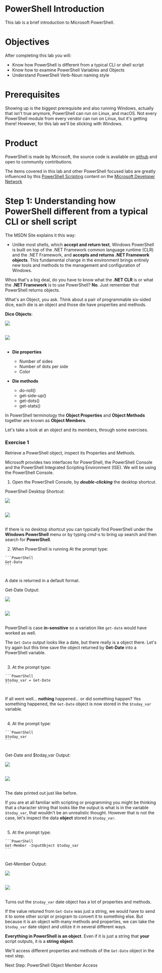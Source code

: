 # PowerShell Introduction

This lab is a brief introduction to Microsoft PowerShell.

# Objectives

After completing this lab you will:

  - Know how PowerShell is different from a typical CLI or shell script
  - Know how to examine PowerShell Variables and Objects
  - Understand PowerShell Verb-Noun naming style

# Prerequisites

Showing up is the biggest prerequisite and also running Windows, actually that isn't true anymore, PowerShell can run on Linux, and macOS. Not every PowerShell module from every vendor can run on Linux, but it's getting there! However, for this lab we'll be sticking with Windows.

# Product

PowerShell is made by Microsoft, the source code is available on [github](https://github.com/powershell/powershell) and open to community contributions.

The items covered in this lab and other PowerShell focused labs are greatly influenced by this [PowerShell Scripting](https://msdn.microsoft.com/en-us/powershell/scripting/powershell-scripting) content on the [Microsoft Developer Network](https://msdn.microsoft.com/en-us/default.aspx)

# Step 1: Understanding how PowerShell different from a typical CLI or shell script

The MSDN Site explains it this way:

  - Unlike most shells, which **accept and return text**, Windows PowerShell is built on top of the .NET Framework common language runtime (CLR) and the .NET Framework, and **accepts and returns .NET Framework objects**. This fundamental change in the environment brings entirely new tools and methods to the management and configuration of Windows.

Whoa that's a big deal, do you have to know what the **.NET CLR** is or what the **.NET Framework** is to use PowerShell? **No**. Just remember that PowerShell returns objects.

What's an Object, you ask. Think about a pair of programmable six-sided dice, each die is an object and those die have properties and methods.

**Dice Objects**:

![](assets/images/image-01.jpg)<br/><br/>

![](/posts/files/introduction-to-powershell-introduction/assets/images/image-01.jpg)<br/><br/>

- **Die properties**
  - Number of sides
  - Number of dots per side
  - Color

- **Die methods**
  - do-roll()
  - get-side-up()
  - get-dots()
  - get-stats()

In PowerShell terminology the **Object Properties** and **Object Methods** together are known as **Object Members**.

Let's take a look at an object and its members, through some exercises.

### Exercise 1

Retrieve a PowerShell object, inspect its Properties and Methods.

Microsoft provides two interfaces for PowerShell, the PowerShell Console and the PowerShell Integrated Scripting Environment (ISE). We will be using the PowerShell Console.

  1. Open the PowerShell Console, by ***double-clicking*** the desktop shortcut.

  PowerShell Desktop Shortcut:

  ![](assets/images/image-02.jpg)<br/><br/>

  ![](/posts/files/introduction-to-powershell-introduction/assets/images/image-02.jpg)<br/><br/>

  If there is no desktop shortcut you can typically find PowerShell under the **Windows PowerShell** menu or by typing *cmd-s* to bring up search and then search for **PowerShell**.  

  2. When PowerShell is running At the prompt type:

    ```PowerShell
    Get-Date
    ```

  </br>A date is returned in a default format.

  Get-Date Output:

  ![](assets/images/image-03.jpg)<br/><br/>

  ![](/posts/files/introduction-to-powershell-introduction/assets/images/image-03.jpg)<br/><br/>

  PowerShell is case **in-sensitive** so a variation like `get-date` would have worked as well.

  The `Get-Date` output looks like a date, but there really is a object there. Let's try again but this time save the object returned by **Get-Date** into a PowerShell variable.<br/><br/>

  3. At the prompt type:

    ```PowerShell
    $today_var = Get-Date
    ```

  </br>If all went well... **nothing** happened... or did something happen? Yes something happened, the `Get-Date` object is now stored in the `$today_var` variable.<br/><br/>

  4. At the prompt type:

    ```PowerShell
    $today_var
    ```

  <br>Get-Date and $today_var Output:

  ![](assets/images/image-04.jpg)<br/><br/>

  ![](/posts/files/introduction-to-powershell-introduction/assets/images/image-04.jpg)<br/><br/>

  The date printed out just like before.

  If you are at all familiar with scripting or programming you might be thinking that a character string that looks like the output is what is in the variable `$today_var`, that wouldn't be an unrealistic thought. However that is not the case, let's inspect the data **object** stored in `$today_var`.<br/><br/>

  5. At the prompt type:

    ```PowerShell
    Get-Member -InputObject $today_var
    ```

  </br>Get-Member Output:

  ![](assets/images/image-05.jpg)<br/><br/>

  ![](/posts/files/introduction-to-powershell-introduction/assets/images/image-05.jpg)<br/><br/>

  Turns out the `$today_var` date object has a lot of properties and methods.

  If the value retuned from `Get-Date` was just a string, we would have to send it to some other script or program to convert it to something else. But because it is an object with many methods and properties, we can take the `$today_var` date object and utilize it in several different ways.

  **Everything in PowerShell is an object**. Even if it is just a string that **your** script outputs, it is a **string object**.

  We'll access different properties and methods of the `Get-Date` object in the next step.

  Next Step: PowerShell Object Member Access
